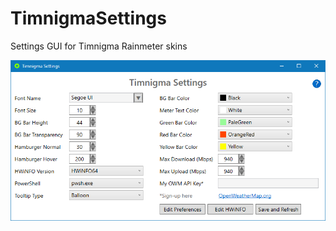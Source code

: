 # TimnigmaSettings

Settings GUI for Timnigma Rainmeter skins

![Timnigma Settings](/Images/TimnigmaSettings.png?raw=true)
